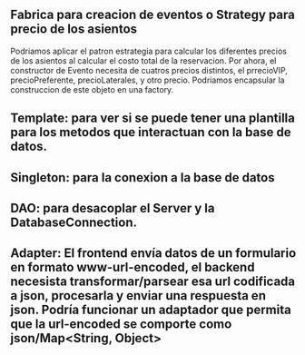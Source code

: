 ## Fabrica para creacion de eventos o Strategy para precio de los asientos
Podriamos aplicar el patron estrategia para calcular los diferentes precios de los asientos al calcular el costo total de la reservacion.
Por ahora, el constructor de Evento necesita de cuatros precios distintos, el prrecioVIP, precioPreferente, precioLaterales, y otro precio.
Podriamos encapsular la construccion de este objeto en una factory.

## Template: para ver si se puede tener una plantilla para los metodos que interactuan con la base de datos.

## Singleton: para la conexion a la base de datos

## DAO: para desacoplar el Server y la DatabaseConnection.

## Adapter: El frontend envía datos de un formulario en formato www-url-encoded, el backend necesista transformar/parsear esa url codificada a json, procesarla y enviar una respuesta en json. Podría funcionar un adaptador que permita que la url-encoded se comporte como json/Map<String, Object>

